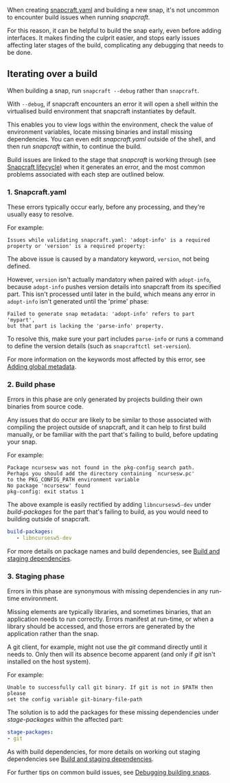 When creating [snapcraft.yaml](/t/creating-snapcraft-yaml/11666) and building a new snap, it's not uncommon to encounter build issues when running *snapcraft*.

For this reason, it can be helpful to build the snap early, even before adding interfaces. It makes finding the culprit easier, and stops early issues affecting later stages of the build, complicating any debugging that needs to be done.

## Iterating over a build

When building a snap, run `snapcraft --debug` rather than `snapcraft`.

With `--debug`, if snapcraft encounters an error it will open a shell  within the virtualised build environment that snapcraft instantiates by default.

This enables you to view logs within the environment, check the value of environment variables, locate missing binaries and install missing dependencies. You can even edit *snapcraft.yaml* outside of the shell, and then run *snapcraft* within, to continue the build.

Build issues are linked to the stage that *snapcraft* is working through (see [Snapcraft lifecycle](/t/parts-lifecycle/12231)) when it generates an error, and the most common problems associated with each step are outlined below.

###  **1. Snapcraft.yaml**

These errors typically occur early, before any processing, and they're usually easy to resolve.

For example:
```no-highlight
Issues while validating snapcraft.yaml: 'adopt-info' is a required
property or 'version' is a required property:
```
The above issue is caused by a mandatory keyword, `version`, not being defined.

However, `version` isn't actually mandatory when paired with `adopt-info`, because `adopt-info`  pushes version details into snapcraft from its specified part. This isn't processed until later in the build, which means any error in `adopt-info` isn't generated until the 'prime' phase:

```no-highlight
Failed to generate snap metadata: 'adopt-info' refers to part 'mypart',
but that part is lacking the 'parse-info' property.
```

To resolve this, make sure your part includes `parse-info` or runs a command to define the version details (such as `snapcraftctl set-version`).

For more information on the keywords most affected by this error, see [Adding global metadata](/t/adding-global-metadata/11486).

### 2. Build phase

Errors in this phase are only generated by projects building their own binaries from source code.

Any issues that do occur are likely to be similar to those associated with compiling the project  outside of snapcraft, and it can help to first build manually, or be familiar with the part that's failing to build, before updating your snap.

For example:
```no-highlight
Package ncursesw was not found in the pkg-config search path.
Perhaps you should add the directory containing `ncursesw.pc'
to the PKG_CONFIG_PATH environment variable
No package 'ncursesw' found
pkg-config: exit status 1
```

The above example is easily rectified by adding `libncursesw5-dev` under *build-packages* for the part that's failing to build, as you would need to building outside of snapcraft.

```yaml
build-packages:
   - libncursesw5-dev
```

For more details on package names and build dependencies, see [Build and staging dependencies](/t/build-and-staging-dependencies/11451).

### 3. Staging phase

Errors in this phase are synonymous with missing dependencies in any run-time environment.

Missing elements are typically libraries, and sometimes binaries, that an application needs to run correctly. Errors manifest at run-time, or when a library should be accessed, and those errors are generated by the application rather than the snap.

A git client, for example, might not use the *git* command directly until it needs to. Only then will its absence become apparent (and only if *git* isn't installed on the host system).

For example:
```no-highlight
Unable to successfully call git binary. If git is not in $PATH then please
set the config variable git-binary-file-path
```

The solution is to add the packages for these missing dependencies under *stage-packages* within the affected part:

```yaml
stage-packages:
- git
```

As with build dependencies, for more details on working out staging dependencies see [Build and staging dependencies](/t/build-and-staging-dependencies/11451).

For further tips on common build issues, see [Debugging building snaps](/t/debugging-building-snaps/6274).